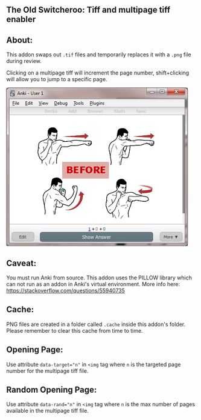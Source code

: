 ## The Old Switcheroo: Tiff and multipage tiff enabler

## About:
This addon swaps out ```.tif``` files and temporarily replaces it with a ```.png``` file during review.

Clicking on a multipage tiff will increment the page number, shift+clicking will allow you to jump to a specific page.

<img src="https://github.com/lovac42/TheOldSwitcheroo/blob/master/screenshots/boxing.gif?raw=true" />  

## Caveat:
You must run Anki from source. This addon uses the PILLOW library which can not run as an addon in Anki's virtual environment. More info here: https://stackoverflow.com/questions/55940735

## Cache:
PNG files are created in a folder called ```.cache``` inside this addon's folder. Please remember to clear this cache from time to time.

## Opening Page:
Use attribute ```data-target="n"``` in ```<img``` tag where ```n``` is the targeted page number for the multipage tiff file.

## Random Opening Page:
Use attribute ```data-rand="n"``` in ```<img``` tag where ```n``` is the max number of pages available in the multipage tiff file.
